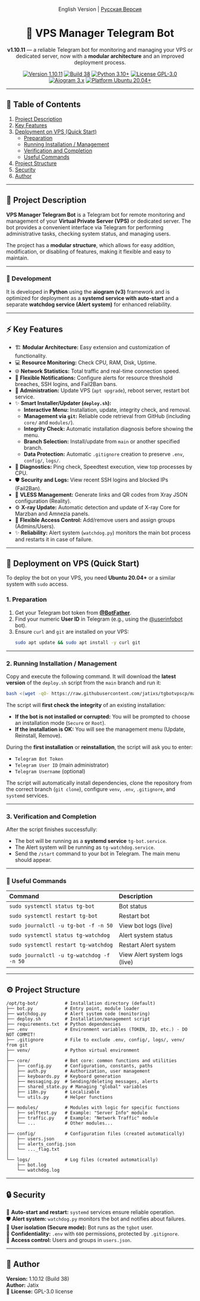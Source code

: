 <p align="center">
  English Version | <a href="README.md">Русская Версия</a>
</p>

<h1 align="center">🤖 VPS Manager Telegram Bot</h1>

<p align="center">
  <b >v1.10.11</b> — a reliable Telegram bot for monitoring and managing your VPS or dedicated server, now with a <b>modular architecture</b> and an improved deployment process.
</p>

<p align="center">
  <a href="https://github.com/jatixs/tgbotvpscp/releases/latest"><img src="https://img.shields.io/badge/version-v1.10.12-blue?style=flat-square" alt="Version 1.10.11"/></a>
  <a href="CHANGELOG.en.md"><img src="https://img.shields.io/badge/build-38-purple?style=flat-square" alt="Build 38"/></a>
  <a href="https://www.python.org/"><img src="https://img.shields.io/badge/python-3.10%2B-green?style=flat-square" alt="Python 3.10+"/></a>
  <a href="https://choosealicense.com/licenses/gpl-3.0/"><img src="https://img.shields.io/badge/license-GPL--3.0-lightgrey?style=flat-square" alt="License GPL-3.0"/></a>
  <a href="https://github.com/aiogram/aiogram"><img src="https://img.shields.io/badge/aiogram-3.x-orange?style=flat-square" alt="Aiogram 3.x"/></a>
  <a href="https://releases.ubuntu.com/focal/"><img src="https://img.shields.io/badge/platform-Ubuntu%2020.04%2B-important?style=flat-square" alt="Platform Ubuntu 20.04+"/></a>
</p>

---

## 📘 Table of Contents
1. [Project Description](#-project-description)
2. [Key Features](#-key-features)
3. [Deployment on VPS (Quick Start)](#-deployment-on-vps-quick-start)
   - [Preparation](#1-preparation)
   - [Running Installation / Management](#2-running-installation--management)
   - [Verification and Completion](#3-verification-and-completion)
   - [Useful Commands](#-useful-commands)
4. [Project Structure](#️-project-structure)
5. [Security](#-security)
6. [Author](#-author)

---

## 🧩 Project Description

**VPS Manager Telegram Bot** is a Telegram bot for remote monitoring and management of your **Virtual Private Server (VPS)** or dedicated server. The bot provides a convenient interface via Telegram for performing administrative tasks, checking system status, and managing users.

The project has a **modular structure**, which allows for easy addition, modification, or disabling of features, making it flexible and easy to maintain.

---

### 🐍 Development

It is developed in **Python** using the **aiogram (v3)** framework and is optimized for deployment as a **systemd service with auto-start** and a separate **watchdog service (Alert system)** for enhanced reliability.

---

## ⚡ Key Features

* 🏗️ **Modular Architecture:** Easy extension and customization of functionality.
* 💻 **Resource Monitoring:** Check CPU, RAM, Disk, Uptime.
* 🌐 **Network Statistics:** Total traffic and real-time connection speed.
* 🔔 **Flexible Notifications:** Configure alerts for resource threshold breaches, SSH logins, and Fail2Ban bans.
* 🧭 **Administration:** Update VPS (`apt upgrade`), reboot server, restart bot service.
* ✨ **Smart Installer/Updater (`deploy.sh`):**
    * **Interactive Menu:** Installation, update, integrity check, and removal.
    * **Management via `git`:** Reliable code retrieval from GitHub (including `core/` and `modules/`).
    * **Integrity Check:** Automatic installation diagnosis before showing the menu.
    * **Branch Selection:** Install/update from `main` or another specified branch.
    * **Data Protection:** Automatic `.gitignore` creation to preserve `.env`, `config/`, `logs/`.
* 🚀 **Diagnostics:** Ping check, Speedtest execution, view top processes by CPU.
* 🛡️ **Security and Logs:** View recent SSH logins and blocked IPs (Fail2Ban).
* 🔑 **VLESS Management:** Generate links and QR codes from Xray JSON configuration (Reality).
* ⚙️ **X-ray Update:** Automatic detection and update of X-ray Core for Marzban and Amnezia panels.
* 👥 **Flexible Access Control:** Add/remove users and assign groups (Admins/Users).
* ✨ **Reliability:** Alert system (`watchdog.py`) monitors the main bot process and restarts it in case of failure.

---

## 🚀 Deployment on VPS (Quick Start)

To deploy the bot on your VPS, you need **Ubuntu 20.04+** or a similar system with `sudo` access.

### 1. Preparation

1.  Get your Telegram bot token from **[@BotFather](https://t.me/BotFather)**.
2.  Find your numeric **User ID** in Telegram (e.g., using the [@userinfobot](https://t.me/userinfobot) bot).
3.  Ensure `curl` and `git` are installed on your VPS:
    ```bash
    sudo apt update && sudo apt install -y curl git
    ```

---

### 2. Running Installation / Management

Copy and execute the following command. It will download the **latest version** of the `deploy.sh` script from the `main` branch and run it:

```bash
bash <(wget -qO- https://raw.githubusercontent.com/jatixs/tgbotvpscp/main/deploy.sh)
```
The script will **first check the integrity** of an existing installation:
* **If the bot is not installed or corrupted:** You will be prompted to choose an installation mode (`Secure` or `Root`).
* **If the installation is OK:** You will see the management menu (Update, Reinstall, Remove).

During the **first installation** or **reinstallation**, the script will ask you to enter:
* `Telegram Bot Token`
* `Telegram User ID` (main administrator)
* `Telegram Username` (optional)

The script will automatically install dependencies, clone the repository from the correct branch (`git clone`), configure `venv`, `.env`, `.gitignore`, and `systemd` services.

---

### 3. Verification and Completion

After the script finishes successfully:
* The bot will be running as a **systemd service** `tg-bot.service`.
* The Alert system will be running as `tg-watchdog.service`.
* Send the `/start` command to your bot in Telegram. The main menu should appear.

---

### 🧰 Useful Commands

| Command                               | Description                 |
| :------------------------------------ | :-------------------------- |
| `sudo systemctl status tg-bot`        | Bot status                  |
| `sudo systemctl restart tg-bot`       | Restart bot                 |
| `sudo journalctl -u tg-bot -f -n 50`    | View bot logs (live)        |
| `sudo systemctl status tg-watchdog`   | Alert system status         |
| `sudo systemctl restart tg-watchdog`  | Restart Alert system      |
| `sudo journalctl -u tg-watchdog -f -n 50` | View Alert system logs (live) |



---

## ⚙️ Project Structure

```
/opt/tg-bot/          # Installation directory (default)
├── bot.py            # Entry point, module loader
├── watchdog.py       # Alert system code (monitoring)
├── deploy.sh         # Installation/management script
├── requirements.txt  # Python dependencies
├── .env              # Environment variables (TOKEN, ID, etc.) - DO NOT COMMIT!
├── .gitignore        # File to exclude .env, config/, logs/, venv/ from git
├── venv/             # Python virtual environment
│
├── core/             # Bot core: common functions and utilities
│   ├── config.py     # Configuration, constants, paths
│   ├── auth.py       # Authorization, user management
│   ├── keyboards.py  # Keyboard generation
│   ├── messaging.py  # Sending/deleting messages, alerts
│   ├── shared_state.py # Managing "global" variables
│   ├── i18n.py 	  # Localizable
│   └── utils.py      # Helper functions
│
├── modules/          # Modules with logic for specific functions
│   ├── selftest.py   # Example: "Server Info" module
│   ├── traffic.py    # Example: "Network Traffic" module
│   └── ...           # Other modules...
│
├── config/           # Configuration files (created automatically)
│   ├── users.json
│   ├── alerts_config.json
│   └── ..._flag.txt
│
└── logs/             # Log files (created automatically)
    ├── bot.log
    └── watchdog.log
```
---
## 🔒 Security

🔄 **Auto-start and restart:** `systemd` services ensure reliable operation. <br>
🛡️ **Alert system:** `watchdog.py` monitors the bot and notifies about failures. <br>
👤 **User isolation (Secure mode):** Bot runs as the `tgbot` user. <br>
🔐 **Confidentiality:** `.env` with `600` permissions, protected by `.gitignore`. <br>
👮 **Access control:** Users and groups in `users.json`. <br>

---

## 👤 Author
**Version:** 1.10.12 (Build 38) <br>
**Author:** Jatix <br>
📜 **License:** GPL-3.0 license <br>